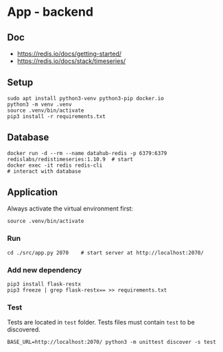 # App - backend

## Doc

* https://redis.io/docs/getting-started/
* https://redis.io/docs/stack/timeseries/


## Setup

```shell
sudo apt install python3-venv python3-pip docker.io
python3 -m venv .venv
source .venv/bin/activate
pip3 install -r requirements.txt
```

## Database

```shell
docker run -d --rm --name datahub-redis -p 6379:6379 redislabs/redistimeseries:1.10.9  # start
docker exec -it redis redis-cli                                                        # interact with database
```

## Application
Always activate the virtual environment first:
```shell
source .venv/bin/activate
```

### Run
```shell
cd ./src/app.py 2070    # start server at http://localhost:2070/
```

### Add new dependency

```shell
pip3 install flask-restx
pip3 freeze | grep flask-restx== >> requirements.txt
```

### Test
Tests are located in `test` folder.
Tests files must contain `test` to be discovered.

```shell
BASE_URL=http://localhost:2070/ python3 -m unittest discover -s test
```
